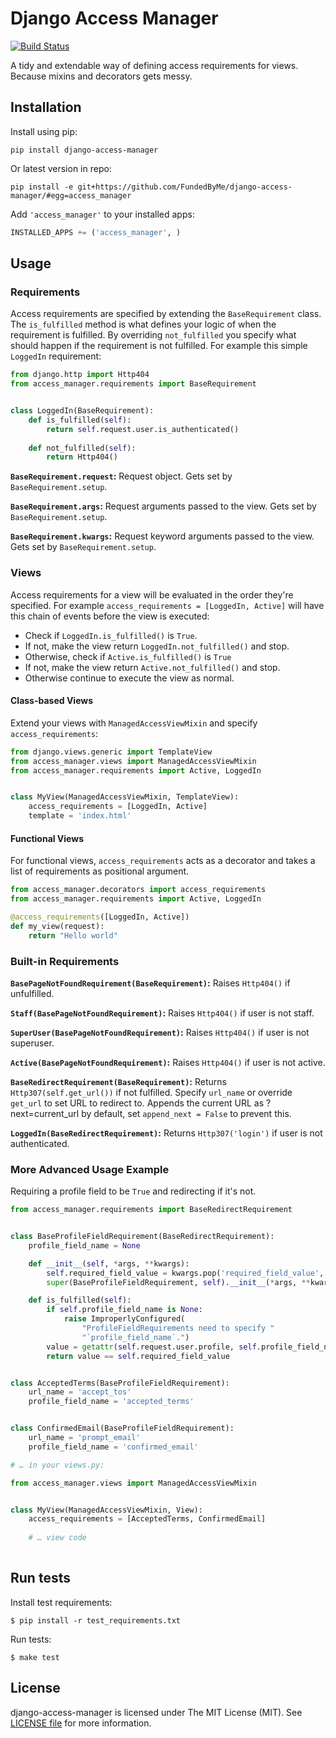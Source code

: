 # Django Access Manager

[![Build Status](https://travis-ci.org/antonagestam/django-access-manager.svg?branch=master)](https://travis-ci.org/antonagestam/django-access-manager)

A tidy and extendable way of defining access requirements for views. Because mixins and decorators gets messy.

## Installation

Install using pip:

```
pip install django-access-manager
```

Or latest version in repo:

```
pip install -e git+https://github.com/FundedByMe/django-access-manager/#egg=access_manager
```

Add `'access_manager'` to your installed apps:

```python
INSTALLED_APPS += ('access_manager', )
```

## Usage

### Requirements

Access requirements are specified by extending the `BaseRequirement` class.
The `is_fulfilled` method is what defines your logic of when the requirement
is fulfilled. By overriding `not_fulfilled` you specify what should happen
if the requirement is not fulfilled. For example this simple `LoggedIn`
requirement:

```python
from django.http import Http404
from access_manager.requirements import BaseRequirement


class LoggedIn(BaseRequirement):
    def is_fulfilled(self):
        return self.request.user.is_authenticated()
    
    def not_fulfilled(self):
        return Http404()
```

__`BaseRequirement.request`:__ Request object. Gets set by `BaseRequirement.setup`.

__`BaseRequirement.args`:__ Request arguments passed to the view. Gets set by `BaseRequirement.setup`.

__`BaseRequirement.kwargs`:__ Request keyword arguments passed to the view. Gets set by `BaseRequirement.setup`.


### Views

Access requirements for a view will be evaluated in the order they're specified.
For example `access_requirements = [LoggedIn, Active]` will have this chain of
events before the view is executed:

- Check if `LoggedIn.is_fulfilled()` is `True`.
- If not, make the view return `LoggedIn.not_fulfilled()` and stop.
- Otherwise, check if `Active.is_fulfilled()` is `True`
- If not, make the view return `Active.not_fulfilled()` and stop.
- Otherwise continue to execute the view as normal.

#### Class-based Views

Extend your views with `ManagedAccessViewMixin` and specify `access_requirements`:

```python
from django.views.generic import TemplateView
from access_manager.views import ManagedAccessViewMixin
from access_manager.requirements import Active, LoggedIn


class MyView(ManagedAccessViewMixin, TemplateView):
    access_requirements = [LoggedIn, Active]
    template = 'index.html'
```

#### Functional Views

For functional views, `access_requirements` acts as a decorator and takes a
list of requirements as positional argument.

```python
from access_manager.decorators import access_requirements
from access_manager.requirements import Active, LoggedIn

@access_requirements([LoggedIn, Active])
def my_view(request):
    return "Hello world"
```

### Built-in Requirements

__`BasePageNotFoundRequirement(BaseRequirement)`:__ Raises `Http404()` if unfulfilled.

__`Staff(BasePageNotFoundRequirement)`:__ Raises `Http404()` if user is not staff.

__`SuperUser(BasePageNotFoundRequirement)`:__ Raises `Http404()` if user is not superuser.

__`Active(BasePageNotFoundRequirement)`:__ Raises `Http404()` if user is not active.

__`BaseRedirectRequirement(BaseRequirement)`:__ Returns `Http307(self.get_url())` if not fulfilled.
Specify `url_name` or override `get_url` to set URL to redirect to. Appends the current URL
as ?next=current_url by default, set `append_next = False` to prevent this.

__`LoggedIn(BaseRedirectRequirement)`:__ Returns `Http307('login')` if user is not authenticated.


### More Advanced Usage Example

Requiring a profile field to be `True` and redirecting if it's not.

```python
from access_manager.requirements import BaseRedirectRequirement


class BaseProfileFieldRequirement(BaseRedirectRequirement):
    profile_field_name = None

    def __init__(self, *args, **kwargs):
        self.required_field_value = kwargs.pop('required_field_value', True)
        super(BaseProfileFieldRequirement, self).__init__(*args, **kwargs)

    def is_fulfilled(self):
        if self.profile_field_name is None:
            raise ImproperlyConfigured(
                "ProfileFieldRequirements need to specify "
                "`profile_field_name`.")
        value = getattr(self.request.user.profile, self.profile_field_name)
        return value == self.required_field_value


class AcceptedTerms(BaseProfileFieldRequirement):
    url_name = 'accept_tos'
    profile_field_name = 'accepted_terms'


class ConfirmedEmail(BaseProfileFieldRequirement):
    url_name = 'prompt_email'
    profile_field_name = 'confirmed_email'

# … in your views.py:

from access_manager.views import ManagedAccessViewMixin


class MyView(ManagedAccessViewMixin, View):
    access_requirements = [AcceptedTerms, ConfirmedEmail]
    
    # … view code
 
```


## Run tests

Install test requirements:

```
$ pip install -r test_requirements.txt
```

Run tests:

```
$ make test
```

## License

django-access-manager is licensed under The MIT License (MIT).
See [LICENSE file](./LICENSE) for more information.

